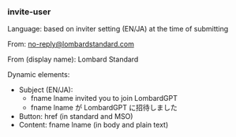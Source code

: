 ### invite-user

Language: based on inviter setting (EN/JA) at the time of submitting

From: no-reply@lombardstandard.com

From (display name): Lombard Standard

Dynamic elements:

* Subject (EN/JA): 
  * fname lname invited you to join LombardGPT
  * fname lname が LombardGPT に招待しました
* Button: href (in standard and MSO)
* Content: fname lname  (in body and plain text)
